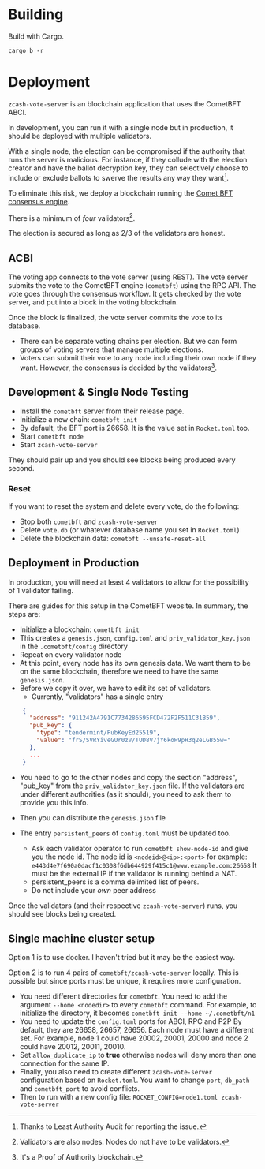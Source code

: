 # Building

Build with Cargo.

```
cargo b -r
```

# Deployment

`zcash-vote-server` is an blockchain application that uses the
CometBFT ABCI.

In development, you can run it with a single node but in production,
it should be deployed with multiple validators.

With a single node, the election can be compromised if the
authority that runs the server is malicious. For instance,
if they collude with the election creator and have the
ballot decryption key, they can selectively choose to
include or exclude ballots to swerve the results any way
they want[^1].

To eliminate this risk, we deploy a blockchain running
the [Comet BFT consensus engine](https://docs.cometbft.com/v1.0/).

There is a minimum of *four* validators[^2].

The election is secured as long as 2/3 of the validators are honest.

## ACBI

The voting app connects to the vote server (using REST). The vote
server submits the vote to the CometBFT engine (`cometbft`) using
the RPC API. The vote goes through the consensus workflow. It gets
checked by the vote server, and put into a block in the voting
blockchain.

Once the block is finalized, the vote server commits the vote
to its database.

- There can be separate voting chains per election. But we can
form groups of voting servers that manage multiple elections.
- Voters can submit their vote to any node including their own
node if they want. However, the consensus is decided by the
validators[^3].

## Development & Single Node Testing

- Install the `cometbft` server from their release page.
- Initialize a new chain: `cometbft init`
- By default, the BFT port is 26658. It is the value
set in `Rocket.toml` too.
- Start `cometbft node`
- Start `zcash-vote-server`

They should pair up and you should see blocks being produced every second.

### Reset

If you want to reset the system and delete every vote, do the following:
- Stop both `cometbft` and `zcash-vote-server`
- Delete `vote.db` (or whatever database name you set in `Rocket.toml`)
- Delete the blockchain data: `cometbft --unsafe-reset-all`

## Deployment in Production

In production, you will need at least 4 validators to allow for
the possibility of 1 validator failing.

There are guides for this setup in the CometBFT website. In summary,
the steps are:
- Initialize a blockchain: `cometbft init`
- This creates a `genesis.json`, `config.toml` and `priv_validator_key.json`
in the `.cometbft/config` directory
- Repeat on every validator node
- At this point, every node has its own genesis data. We want them to
be on the same blockchain, therefore we need to have the same `genesis.json`.
- Before we copy it over, we have to edit its set of validators.
    - Currently, "validators" has a single entry

```json
    {
      "address": "911242A4791C7734286595FCD472F2F511C31B59",
      "pub_key": {
        "type": "tendermint/PubKeyEd25519",
        "value": "frS/SVRYiveGUr0zV/TUD8V7jY6koH9pH3q2eLGB55w="
      },
      ...
    }
```

- You need to go to the other nodes and copy the section "address", "pub_key"
from the `priv_validator_key.json` file. If the validators are under
different authorities (as it should), you need to ask them to provide you
this info.
- Then you can distribute the `genesis.json` file

- The entry `persistent_peers` of `config.toml` must be updated too.
    - Ask each validator operator to run `cometbft show-node-id`
    and give you the node id. The node id is `<nodeid>@<ip>:<port>`
    for example: `e443d4e7f690a0dacf1c0308f6db644929f415c1@www.example.com:26658`
    It must be the external IP if the validator is running behind a NAT.
    - persistent_peers is a comma delimited list of peers.
    - Do not include your *own* peer address

Once the validators (and their respective `zcash-vote-server`) runs,
you should see blocks being created.

## Single machine cluster setup

Option 1 is to use docker. I haven't tried but it may be the easiest
way.

Option 2 is to run 4 pairs of `cometbft/zcash-vote-server` locally.
This is possible but since ports must be unique, it requires more
configuration.

- You need different directories for `cometbft`. You need to add
the argument `--home <nodedir>` to every `cometbft` command.
For example, to initialize the directory, it becomes
`cometbft init --home ~/.cometbft/n1`
- You need to update the `config.toml` ports for ABCI, RPC and P2P
By default, they are 26658, 26657, 26656. Each node must have a
different set. For example, node 1 could have 20002, 20001, 20000
and node 2 could have 20012, 20011, 20010.
- Set `allow_duplicate_ip` to **true** otherwise nodes will deny
more than one connection for the same IP.
- Finally, you also need to create different `zcash-vote-server`
configuration based on `Rocket.toml`. You want to
change `port`, `db_path` and `cometbft_port` to avoid conflicts.
- Then to run with a new config file: `ROCKET_CONFIG=node1.toml zcash-vote-server`

[^1]: Thanks to Least Authority Audit for reporting the issue.
[^2]: Validators are also nodes. Nodes do not have to be validators.
[^3]: It's a Proof of Authority blockchain.
